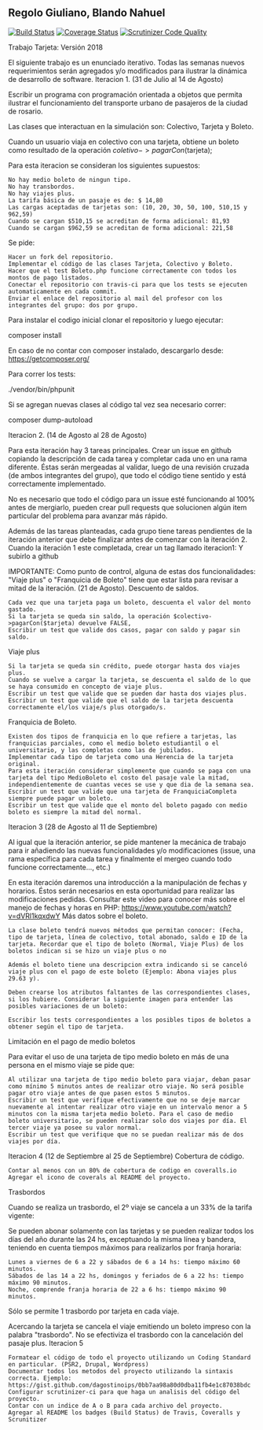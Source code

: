 ## Regolo Giuliano, Blando Nahuel

[![Build Status](https://travis-ci.org/giulianoregolo/TrabajoTarjeta2018.svg?branch=master)](https://travis-ci.org/giulianoregolo/TrabajoTarjeta2018)
[![Coverage Status](https://coveralls.io/repos/github/giulianoregolo/TrabajoTarjeta2018/badge.svg?branch=master)](https://coveralls.io/github/giulianoregolo/TrabajoTarjeta2018?branch=master)
[![Scrutinizer Code Quality](https://scrutinizer-ci.com/g/giulianoregolo/TrabajoTarjeta2018/badges/quality-score.png?b=master)](https://scrutinizer-ci.com/g/giulianoregolo/TrabajoTarjeta2018/?branch=master)


Trabajo Tarjeta: Versión 2018

El siguiente trabajo es un enunciado iterativo. Todas las semanas nuevos requerimientos serán agregados y/o modificados para ilustrar la dinámica de desarrollo de software.
Iteracion 1. (31 de Julio al 14 de Agosto)

Escribir un programa con programación orientada a objetos que permita ilustrar el funcionamiento del transporte urbano de pasajeros de la ciudad de rosario.

Las clases que interactuan en la simulación son: Colectivo, Tarjeta y Boleto.

Cuando un usuario viaja en colectivo con una tarjeta, obtiene un boleto como resultado de la operación $coletivo->pagarCon($tarjeta);

Para esta iteracion se consideran los siguientes supuestos:

    No hay medio boleto de ningun tipo.
    No hay transbordos.
    No hay viajes plus.
    La tarifa básica de un pasaje es de: $ 14,80
    Las cargas aceptadas de tarjetas son: (10, 20, 30, 50, 100, 510,15 y 962,59)
    Cuando se cargan $510,15 se acreditan de forma adicional: 81,93
    Cuando se cargan $962,59 se acreditan de forma adicional: 221,58

Se pide:

    Hacer un fork del repositorio.
    Implementar el código de las clases Tarjeta, Colectivo y Boleto.
    Hacer que el test Boleto.php funcione correctamente con todos los montos de pago listados.
    Conectar el repositorio con travis-ci para que los tests se ejecuten automaticamente en cada commit.
    Enviar el enlace del repositorio al mail del profesor con los integrantes del grupo: dos por grupo.

Para instalar el codigo inicial clonar el repositorio y luego ejecutar:

composer install

En caso de no contar con composer instalado, descargarlo desde: https://getcomposer.org/

Para correr los tests:

./vendor/bin/phpunit

Si se agregan nuevas clases al código tal vez sea necesario correr:

composer dump-autoload

Iteracion 2. (14 de Agosto al 28 de Agosto)

Para esta iteración hay 3 tareas principales. Crear un issue en github copiando la descripción de cada tarea y completar cada uno en una rama diferente. Éstas serán mergeadas al validar, luego de una revisión cruzada (de ambos integrantes del grupo), que todo el código tiene sentido y está correctamente implementado.

No es necesario que todo el código para un issue esté funcionando al 100% antes de mergiarlo, pueden crear pull requests que solucionen algún item particular del problema para avanzar más rápido.

Además de las tareas planteadas, cada grupo tiene tareas pendientes de la iteración anterior que debe finalizar antes de comenzar con la iteración 2. Cuando la iteración 1 este completada, crear un tag llamado iteracion1: Y subirlo a github

IMPORTANTE: Como punto de control, alguna de estas dos funcionalidades: "Viaje plus" o "Franquicia de Boleto" tiene que estar lista para revisar a mitad de la iteración. (21 de Agosto).
Descuento de saldos.

    Cada vez que una tarjeta paga un boleto, descuenta el valor del monto gastado.
    Si la tarjeta se queda sin saldo, la operación $colectivo->pagarCon($tarjeta) devuelve FALSE,
    Escribir un test que valide dos casos, pagar con saldo y pagar sin saldo.

Viaje plus

    Si la tarjeta se queda sin crédito, puede otorgar hasta dos viajes plus.
    Cuando se vuelve a cargar la tarjeta, se descuenta el saldo de lo que se haya consumido en concepto de viaje plus.
    Escribir un test que valide que se pueden dar hasta dos viajes plus.
    Escribir un test que valide que el saldo de la tarjeta descuenta correctamente el/los viaje/s plus otorgado/s.

Franquicia de Boleto.

    Existen dos tipos de franquicia en lo que refiere a tarjetas, las franquicias parciales, como el medio boleto estudiantil o el universitario, y las completas como las de jubilados.
    Implementar cada tipo de tarjeta como una Herencia de la tarjeta original.
    Para esta iteración considerar simplemente que cuando se paga con una tarjeta del tipo MedioBoleto el costo del pasaje vale la mitad, independientemente de cuantas veces se use y que dia de la semana sea.
    Escribir un test que valide que una tarjeta de FranquiciaCompleta siempre puede pagar un boleto.
    Escribir un test que valide que el monto del boleto pagado con medio boleto es siempre la mitad del normal.

Iteracion 3 (28 de Agosto al 11 de Septiembre)

Al igual que la iteración anterior, se pide mantener la mecánica de trabajo para ir añadiendo las nuevas funcionalidades y/o modificaciones (issue, una rama específica para cada tarea y finalmente el mergeo cuando todo funcione correctamente..., etc.)

En esta iteración daremos una introducción a la manipulación de fechas y horarios. Éstos serán necesarios en esta oportunidad para realizar las modificaciones pedidas. Consultar este video para conocer más sobre el manejo de fechas y horas en PHP: https://www.youtube.com/watch?v=dVRl1kqxdwY
Más datos sobre el boleto.

    La clase boleto tendrá nuevos métodos que permitan conocer: (Fecha, tipo de tarjeta, línea de colectivo, total abonado, saldo e ID de la tarjeta. Recordar que el tipo de boleto (Normal, Viaje Plus) de los boletos indican si se hizo un viaje plus o no

    Además el boleto tiene una descripcion extra indicando si se canceló viaje plus con el pago de este boleto (Ejemplo: Abona viajes plus 29.63 y).

    Deben crearse los atributos faltantes de las correspondientes clases, si los hubiere. Considerar la siguiente imagen para entender las posibles variaciones de un boleto:

    Escribir los tests correspondientes a los posibles tipos de boletos a obtener según el tipo de tarjeta.

Limitación en el pago de medio boletos

Para evitar el uso de una tarjeta de tipo medio boleto en más de una persona en el mismo viaje se pide que:

    Al utilizar una tarjeta de tipo medio boleto para viajar, deban pasar como mínimo 5 minutos antes de realizar otro viaje. No será posible pagar otro viaje antes de que pasen estos 5 minutos.
    Escribir un test que verifique efectivamente que no se deje marcar nuevamente al intentar realizar otro viaje en un intervalo menor a 5 minutos con la misma tarjeta medio boleto. Para el caso de medio boleto universitario, se pueden realizar solo dos viajes por día. El tercer viaje ya posee su valor normal.
    Escribir un test que verifique que no se puedan realizar más de dos viajes por día.

Iteracion 4 (12 de Septiembre al 25 de Septiembre)
Cobertura de código.

    Contar al menos con un 80% de cobertura de codigo en coveralls.io
    Agregar el icono de coverals al README del proyecto.

Trasbordos

Cuando se realiza un trasbordo, el 2º viaje se cancela a un 33% de la tarifa vigente:

Se pueden abonar solamente con las tarjetas y se pueden realizar todos los días del año durante las 24 hs, exceptuando la misma línea y bandera, teniendo en cuenta tiempos máximos para realizarlos por franja horaria:

    Lunes a viernes de 6 a 22 y sábados de 6 a 14 hs: tiempo máximo 60 minutos.
    Sábados de las 14 a 22 hs, domingos y feriados de 6 a 22 hs: tiempo máximo 90 minutos.
    Noche, comprende franja horaria de 22 a 6 hs: tiempo máximo 90 minutos.

Sólo se permite 1 trasbordo por tarjeta en cada viaje.

Acercando la tarjeta se cancela el viaje emitiendo un boleto impreso con la palabra "trasbordo". No se efectiviza el trasbordo con la cancelación del pasaje plus.
Iteracion 5

    Formatear el código de todo el proyecto utilizando un Coding Standard en particular. (PSR2, Drupal, Wordpress)
    Documentar todos los metodos del proyecto utilizando la sintaxis correcta. Ejemplo: https://gist.github.com/dagostinoips/0bb7aa98a80d0dba11fb4e1c87038bdc
    Configurar scrutinizer-ci para que haga un analisis del código del proyecto.
    Contar con un indice de A o B para cada archivo del proyecto.
    Agregar al README los badges (Build Status) de Travis, Coveralls y Scrunitizer
